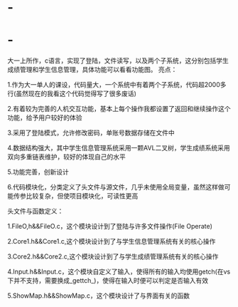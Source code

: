 # -
# -
大一上所作，c语言，实现了登陆，文件读写，以及两个子系统，这分别包括学生成绩管理和学生信息管理，具体功能可以看看功能图。
亮点：

1.作为大一单人的课设，代码量大，一个系统中有着两个子系统，代码超2000多行(虽然现在的我看这个代码觉得写了很多废话)

2.有着较为完善的人机交互功能，基本上每个操作我都设置了返回和继续操作这个功能，给予用户较好的体验

3.采用了登陆模式，允许修改密码，单账号数据存储在文件中

4.数据结构强大，其中学生信息管理系统采用一颗AVL二叉树，学生成绩系统采用双向多重链表维护，较好的体现自己的水平

5.功能完善，创新设计

6.代码模块化，分类定义了头文件与源文件，几乎未使用全局变量，虽然这样做可能传参比较复杂，但使项目模块化，可读性更高


头文件与函数定义：

1.FileO,h&&FileO.c，这个模块设计到了登陆与许多文件操作(File Operate)

2.Core1.h&&Core1.c,这个模块设计到了与学生信息管理系统有关的核心操作

3.Core2.h&&Core2.c,这个模块设计到了与学生成绩管理系统有关的核心操作

4.Input.h&&Input.c，这个模块自定义了输入，使得所有的输入均使用getch(在vs下并不支持，需要换成_gettch_)，使得在输入时便可以判定是否输入有效

5.ShowMap.h&&ShowMap.c，这个模块设计了与界面有关的函数
